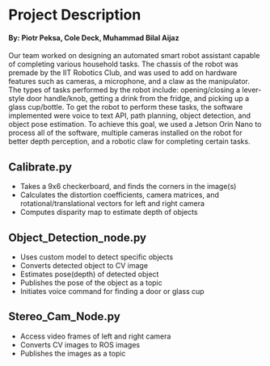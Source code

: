 
# Project Description  
#### By: Piotr Peksa, Cole Deck, Muhammad Bilal Aijaz
Our team worked on designing an automated smart robot assistant capable of completing various household tasks. The chassis of the robot was premade by the IIT Robotics Club, and was used to add on hardware features such as cameras, a microphone, and a claw as the manipulator. The types of tasks performed by the robot include: opening/closing a lever-style door handle/knob, getting a drink from the fridge, and picking up a glass cup/bottle. To get the robot to perform these tasks, the software implemented were voice to text API, path planning, object detection, and object pose estimation. To achieve this goal, we used a Jetson Orin Nano to process all of the software, multiple cameras installed on the robot for better depth perception, and a robotic claw for completing certain tasks.


## Calibrate.py
* Takes a 9x6 checkerboard, and finds the corners in the image(s)
* Calculates the distortion coefficients, camera matrices, and rotational/translational vectors for left and right camera
* Computes disparity map to estimate depth of objects
## Object_Detection_node.py
* Uses custom model to detect specific objects
* Converts detected object to CV image
* Estimates pose(depth) of detected object
* Publishes the pose of the object as a topic
* Initiates voice command for finding a door or glass cup
## Stereo_Cam_Node.py
* Access video frames of left and right camera
* Converts CV images to ROS images
* Publishes the images as a topic
